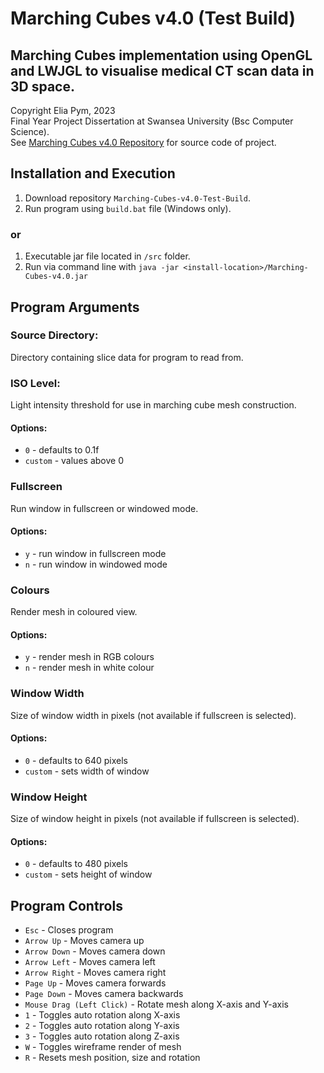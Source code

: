 # Marching Cubes v4.0 (Test Build)
## Marching Cubes implementation using OpenGL and LWJGL to visualise medical CT scan data in 3D space.
<p>
Copyright Elia Pym, 2023<br>
Final Year Project Dissertation at Swansea University (Bsc Computer Science).<br>
See <a href="https://github.com/EliaPym/Marching-Cubes-v4.0">Marching Cubes v4.0 Repository</a> for source code of project.
</p>

## Installation and Execution
1. Download repository `Marching-Cubes-v4.0-Test-Build`.
2. Run program using `build.bat` file (Windows only).
### or
1. Executable jar file located in `/src` folder.
2. Run via command line with `java -jar <install-location>/Marching-Cubes-v4.0.jar`

## Program Arguments
### Source Directory:
Directory containing slice data for program to read from.
### ISO Level:
Light intensity threshold for use in marching cube mesh construction.
#### Options:
- `0` - defaults to 0.1f
- `custom` - values above 0
### Fullscreen
Run window in fullscreen or windowed mode.
#### Options:
- `y` - run window in fullscreen mode
- `n` - run window in windowed mode
### Colours
Render mesh in coloured view.
#### Options:
- `y` - render mesh in RGB colours
- `n` - render mesh in white colour
### Window Width
Size of window width in pixels (not available if fullscreen is selected).
#### Options:
- `0` - defaults to 640 pixels
- `custom` - sets width of window
### Window Height
Size of window height in pixels (not available if fullscreen is selected).
#### Options:
- `0` - defaults to 480 pixels
- `custom` - sets height of window

## Program Controls
- `Esc` - Closes program
- `Arrow Up` - Moves camera up
- `Arrow Down` - Moves camera down
- `Arrow Left` - Moves camera left
- `Arrow Right` - Moves camera right
- `Page Up` - Moves camera forwards
- `Page Down` - Moves camera backwards
- `Mouse Drag (Left Click)` - Rotate mesh along X-axis and Y-axis
- `1` - Toggles auto rotation along X-axis
- `2` - Toggles auto rotation along Y-axis
- `3` - Toggles auto rotation along Z-axis
- `W` - Toggles wireframe render of mesh
- `R` - Resets mesh position, size and rotation